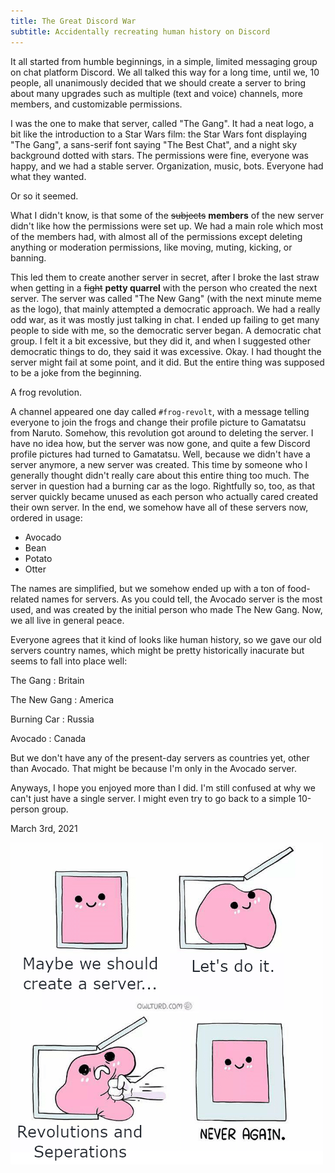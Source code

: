 ```yaml
---
title: The Great Discord War
subtitle: Accidentally recreating human history on Discord
---
```


It all started from humble beginnings, in a simple, limited messaging group on chat platform Discord. We all talked this way for a long time, until we, 10 people, all unanimously decided that we should create a server to bring about many upgrades such as multiple (text and voice) channels, more members, and customizable permissions.

I was the one to make that server, called "The Gang". It had a neat logo, a bit like the introduction to a Star Wars film: the Star Wars font displaying "The Gang", a sans-serif font saying "The Best Chat", and a night sky background dotted with stars. The permissions were fine, everyone was happy, and we had a stable server. Organization, music, bots. Everyone had what they wanted.

Or so it seemed.

What I didn't know, is that some of the ~~subjects~~ **members** of the new server didn't like how the permissions were set up. We had a main role which most of the members had, with almost all of the permissions except deleting anything or moderation permissions, like moving, muting, kicking, or banning.

This led them to create another server in secret, after I broke the last straw when getting in a ~~fight~~ **petty quarrel** with the person who created the next server. The server was called "The New Gang" (with the next minute meme as the logo), that mainly attempted a democratic approach. We had a really odd war, as it was mostly just talking in chat. I ended up failing to get many people to side with me, so the democratic server began. A democratic chat group. I felt it a bit excessive, but they did it, and when I suggested other democratic things to do, they said it was excessive. Okay. I had thought the server might fail at some point, and it did. But the entire thing was supposed to be a joke from the beginning.

A frog revolution.

A channel appeared one day called `#frog-revolt`, with a message telling everyone to join the frogs and change their profile picture to Gamatatsu from Naruto. Somehow, this revolution got around to deleting the server. I have no idea how, but the server was now gone, and quite a few Discord profile pictures had turned to Gamatatsu. Well, because we didn't have a server anymore, a new server was created. This time by someone who I generally thought didn't really care about this entire thing too much. The server in question had a burning car as the logo. Rightfully so, too, as that server quickly became unused as each person who actually cared created their own server. In the end, we somehow have all of these servers now, ordered in usage:

* Avocado
* Bean
* Potato
* Otter

The names are simplified, but we somehow ended up with a ton of food-related names for servers. As you could tell, the Avocado server is the most used, and was created by the initial person who made The New Gang. Now, we all live in general peace.

Everyone agrees that it kind of looks like human history, so we gave our old servers country names, which might be pretty historically inacurate but seems to fall into place well:

The Gang
: Britain

The New Gang
: America

Burning Car
: Russia

Avocado
: Canada

But we don't have any of the present-day servers as countries yet, other than Avocado. That might be because I'm only in the Avocado server.

Anyways, I hope you enjoyed more than I did. I'm still confused at why we can't just have a single server. I might even try to go back to a simple 10-person group.

<time datetime="2021-03-03">March 3rd, 2021</time>

!["Never Again" meme: Maybe we should create a server](/img/discord-war-meme.png)
